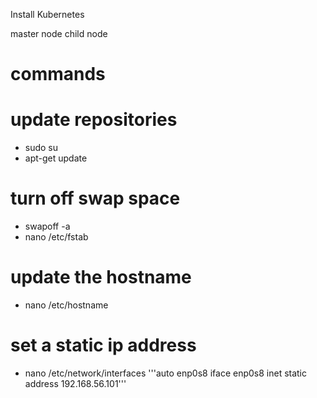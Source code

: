 Install Kubernetes

master node
child node


# commands


# update repositories
* sudo su 
* apt-get update 
 
# turn off swap space
* swapoff -a
* nano /etc/fstab


# update the hostname
* nano /etc/hostname

# set a static ip address
* nano /etc/network/interfaces
   '''auto enp0s8
    iface enp0s8 inet static
    address 192.168.56.101'''
